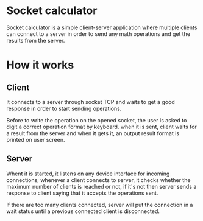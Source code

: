 # Socket calculator
Socket calculator is a simple client-server application where multiple clients can connect to a server in order to 
send any math operations and get the results from the server.

# How it works
## Client
It connects to a server through socket TCP and waits to get a good response in order to start sending operations.

Before to write the operation on the opened socket, the user is asked to digit a correct operation format by keyboard.
when it is sent, client waits for a result from the server and when it gets it, an output result format is printed on user screen.

## Server
Whent it is started, it listens on any device interface for incoming connections; whenever a client connects to server, 
it checks whether the maximum number of clients is reached or not, if it's not then server sends a response to client saying
that it accepts the operations sent.

If there are too many clients connected, server will put the connection in a wait status until a previous connected client 
is disconnected.


